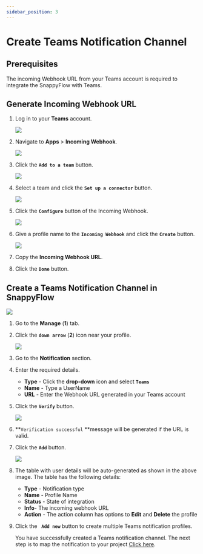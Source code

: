 ```yaml
---
sidebar_position: 3 
---
```

# Create Teams Notification Channel

## Prerequisites

The incoming Webhook URL from your Teams account is required to integrate the SnappyFlow with Teams.

## Generate Incoming Webhook URL

1. Log in to your **Teams** account.

   <img src="/img/Notifications/image_3.png" />

2. Navigate to **Apps** > **Incoming Webhook**.

   <img src="/img/Notifications/image_4.png" />

3. Click the **`Add to a team`** button.

   <img src="/img/Notifications/image_6.png" />

4. Select a team and click the **`Set up a connector`** button.

   <img src="/img/Notifications/image_23.png" />

5. Click the **`Configure`** button of the Incoming Webhook.

   <img src="/img/Notifications/image_28.png" />

6. Give a profile name to the **`Incoming Webhook`** and click the **`Create`** button.

   <img src="/img/Notifications/image_25.png" />

7. Copy the **Incoming Webhook URL**.

8. Click the **`Done`** button.

## Create a Teams Notification Channel in SnappyFlow
<img src="/img/Notifications/image_1.png" />

1. Go to the **Manage** (**1**) tab.

2. Click the **`down arrow`**  (**2**) icon near your profile.

   <img src="/img/Notifications/image_12.png" />

3. Go to the **Notification** section.

4. Enter the required details.
   - **Type** - Click the **drop-down** icon and select **`Teams`**
   - **Name** - Type a UserName
   - **URL** - Enter the Webhook URL generated in your Teams account

5. Click the **`Verify`** button.

   <img src="/img/Notifications/image_17.png" />

6.   **`Verification successful` **message will be generated if the URL is valid.

7. Click the **`Add`** button.

   <img src="/img/Notifications/image_19.png" /> 

8. The table with user details will be auto-generated as shown in the above image. The table has the following details:

   - **Type** - Notification type
   - **Name** - Profile Name
   - **Status** - State of integration
   - **Info**- The incoming webhook URL
   - **Action** - The action column has options to **Edit** and **Delete** the profile

9. Click the **` Add new`** button to create multiple Teams notification profiles.

   You have successfully created a Teams notification channel. The next step is to map the notification to your project [Click here](/docs/Alerts_notifications/Notifications/Map_Notification_Alerts/map_projects_to_channels).

